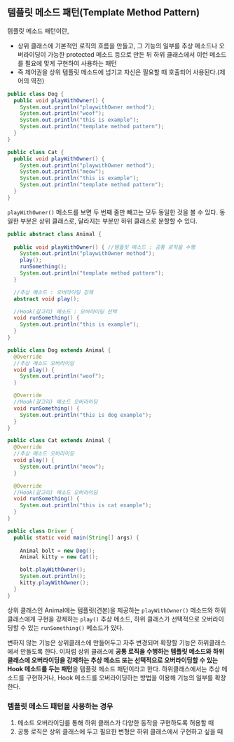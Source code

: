 ## 템플릿 메소드 패턴(Template Method Pattern)

템플릿 메소드 패턴이란,
- 상위 클래스에 기본적인 로직의 흐름을 만들고, 그 기능의 일부를 추상 메소드나 오버라이딩이 가능한 protected 메소드 등으로 만든 뒤 하위 클래스에서 이런 메소드를 필요에 맞게 구현하여 사용하는 패턴
- 즉 제어권을 상위 템플릿 메소드에 넘기고 자신은 필요할 때 호출되어 사용된다.(제어의 역전)

```java
public class Dog {
  public void playWithOwner() {
    System.out.println("playwithOwner method");
    System.out.println("woof");
    System.out.println("this is example");
    System.out.println("template method pattern");
  }
}
```

```java
public class Cat {
  public void playWithOwner() {
    System.out.println("playwithOwner method");
    System.out.println("meow");
    System.out.println("this is example");
    System.out.println("template method pattern");
  }
}
```

`playWithOwner()` 메소드를 보면 두 번째 줄만 빼고는 모두 동일한 것을 볼 수 있다.
동일한 부분은 상위 클래스로, 달라지는 부분만 하위 클래스로 분할할 수 있다.

```java
public abstract class Animal {
  
  public void playWithOwner() { //템플릿 메소드 : 공통 로직을 수행
    System.out.println("playwithOwner method");
    play();
    runSomething();
    System.out.println("template method pattern");
  }

  //추상 메소드 : 오버라이딩 강제
  abstract void play();

  //Hook(갈고리) 메소드 : 오버라이딩 선택
  void runSomething() {
    System.out.println("this is example");
  }
}
```

```java
public class Dog extends Animal {
  @Override
  //추상 메소드 오버라이딩
  void play() {
    System.out.println("woof");
  }

  @Override
  //Hook(갈고리) 메소드 오버라이딩
  void runSomething() {
    System.out.println("this is dog example");
  }
}
```

```java
public class Cat extends Animal {
  @Override
  //추상 메소드 오버라이딩
  void play() {
    System.out.println("meow");
  }

  @Override
  //Hook(갈고리) 메소드 오버라이딩
  void runSomething() {
    System.out.println("this is cat example");
  }
}
```

```java
public class Driver {
  public static void main(String[] args) {
  
    Animal bolt = new Dog();
    Animal kitty = new Cat();

    bolt.playWithOwner();
    System.out.println();
    kitty.playWithOwner();
  }
}
```

상위 클래스인 Animal에는 템플릿(견본)을 제공하는 `playWithOwner()` 메소드와 하위 클래스에게 구현을 강제하는 `play()` 추상 메소드, 하위 클래스가 선택적으로 오버라이딩할 수 있는 `runSomething()` 메소드가 있다.

변하지 않는 기능은 상위클래스에 만들어두고 자주 변경되며 확장할 기능은 하위클래스에서 만들도록 한다. 이처럼 상위 클래스에 **공통 로직을 수행하는 템플릿 메소드와 하위 클래스에 오버라이딩을 강제하는 추상 메소드 또는 선택적으로 오버라이딩할 수 있는 Hook 메소드를 두는 패턴**을 템플릿 메소드 패턴이라고 한다. 하위클래스에서는 추상 메소드를 구현하거나, Hook 메소드를 오버라이딩하는 방법을 이용해 기능의 일부를 확장한다.

### 템플릿 메소드 패턴을 사용하는 경우

1. 메소드 오버라이딩를 통해 하위 클래스가 다양한 동작을 구현하도록 허용할 때
2. 공통 로직은 상위 클래스에 두고 필요한 변형은 하위 클래스에서 구현하고 싶을 때


